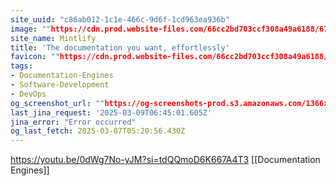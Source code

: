 ```yaml
---
site_uuid: "c86ab012-1c1e-466c-9d6f-1cd963ea936b"
image: ""https://cdn.prod.website-files.com/66cc2bd703ccf308a49a6188/6731aa4104da280d698c4084_Landing%20page%20OG%20Image.png""
site_name: Mintlify
title: 'The documentation you want, effortlessly'
favicon: ""https://cdn.prod.website-files.com/66cc2bd703ccf308a49a6188/66cc3e0d67f2324645580a18_favicon.png""
tags:
- Documentation-Engines
- Software-Development
- DevOps
og_screenshot_url: ""https://og-screenshots-prod.s3.amazonaws.com/1366x768/80/false/b4fbaafeabe5115bbd19f292d41dbfdec7f249c796bc541a48c95da12aee10a8.jpeg""
last_jina_request: '2025-03-09T06:45:01.605Z'
jina_error: "Error occurred"
og_last_fetch: 2025-03-07T05:20:56.430Z
---
```


https://youtu.be/0dWg7No-yJM?si=tdQQmoD6K667A4T3
[[Documentation Engines]]

